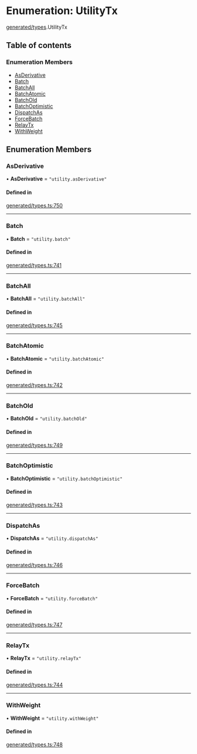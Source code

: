 # Enumeration: UtilityTx

[generated/types](../wiki/generated.types).UtilityTx

## Table of contents

### Enumeration Members

- [AsDerivative](../wiki/generated.types.UtilityTx#asderivative)
- [Batch](../wiki/generated.types.UtilityTx#batch)
- [BatchAll](../wiki/generated.types.UtilityTx#batchall)
- [BatchAtomic](../wiki/generated.types.UtilityTx#batchatomic)
- [BatchOld](../wiki/generated.types.UtilityTx#batchold)
- [BatchOptimistic](../wiki/generated.types.UtilityTx#batchoptimistic)
- [DispatchAs](../wiki/generated.types.UtilityTx#dispatchas)
- [ForceBatch](../wiki/generated.types.UtilityTx#forcebatch)
- [RelayTx](../wiki/generated.types.UtilityTx#relaytx)
- [WithWeight](../wiki/generated.types.UtilityTx#withweight)

## Enumeration Members

### AsDerivative

• **AsDerivative** = ``"utility.asDerivative"``

#### Defined in

[generated/types.ts:750](https://github.com/PolymeshAssociation/polymesh-sdk/blob/8a9e72221/src/generated/types.ts#L750)

___

### Batch

• **Batch** = ``"utility.batch"``

#### Defined in

[generated/types.ts:741](https://github.com/PolymeshAssociation/polymesh-sdk/blob/8a9e72221/src/generated/types.ts#L741)

___

### BatchAll

• **BatchAll** = ``"utility.batchAll"``

#### Defined in

[generated/types.ts:745](https://github.com/PolymeshAssociation/polymesh-sdk/blob/8a9e72221/src/generated/types.ts#L745)

___

### BatchAtomic

• **BatchAtomic** = ``"utility.batchAtomic"``

#### Defined in

[generated/types.ts:742](https://github.com/PolymeshAssociation/polymesh-sdk/blob/8a9e72221/src/generated/types.ts#L742)

___

### BatchOld

• **BatchOld** = ``"utility.batchOld"``

#### Defined in

[generated/types.ts:749](https://github.com/PolymeshAssociation/polymesh-sdk/blob/8a9e72221/src/generated/types.ts#L749)

___

### BatchOptimistic

• **BatchOptimistic** = ``"utility.batchOptimistic"``

#### Defined in

[generated/types.ts:743](https://github.com/PolymeshAssociation/polymesh-sdk/blob/8a9e72221/src/generated/types.ts#L743)

___

### DispatchAs

• **DispatchAs** = ``"utility.dispatchAs"``

#### Defined in

[generated/types.ts:746](https://github.com/PolymeshAssociation/polymesh-sdk/blob/8a9e72221/src/generated/types.ts#L746)

___

### ForceBatch

• **ForceBatch** = ``"utility.forceBatch"``

#### Defined in

[generated/types.ts:747](https://github.com/PolymeshAssociation/polymesh-sdk/blob/8a9e72221/src/generated/types.ts#L747)

___

### RelayTx

• **RelayTx** = ``"utility.relayTx"``

#### Defined in

[generated/types.ts:744](https://github.com/PolymeshAssociation/polymesh-sdk/blob/8a9e72221/src/generated/types.ts#L744)

___

### WithWeight

• **WithWeight** = ``"utility.withWeight"``

#### Defined in

[generated/types.ts:748](https://github.com/PolymeshAssociation/polymesh-sdk/blob/8a9e72221/src/generated/types.ts#L748)
